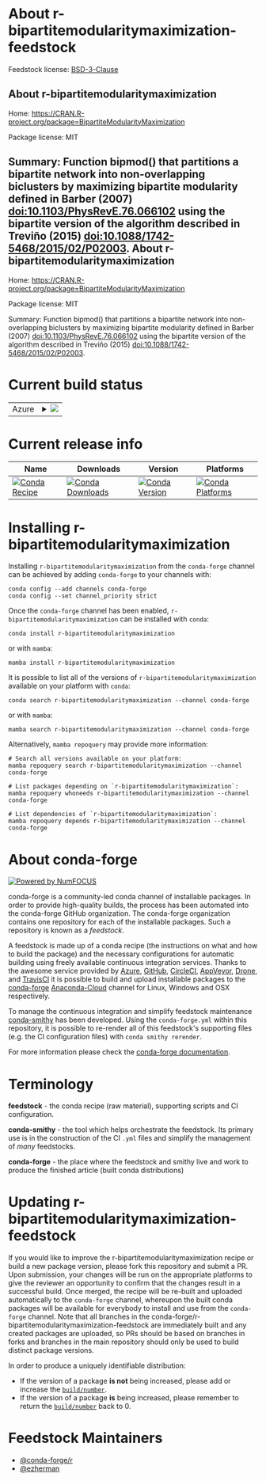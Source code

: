 About r-bipartitemodularitymaximization-feedstock
=================================================

Feedstock license: [BSD-3-Clause](https://github.com/conda-forge/r-bipartitemodularitymaximization-feedstock/blob/main/LICENSE.txt)

About r-bipartitemodularitymaximization
---------------------------------------

Home: https://CRAN.R-project.org/package=BipartiteModularityMaximization

Package license: MIT

Summary: Function bipmod() that partitions a bipartite network into non-overlapping biclusters by maximizing bipartite modularity defined in Barber (2007) <doi:10.1103/PhysRevE.76.066102> using the bipartite version of the algorithm described in Treviño (2015) <doi:10.1088/1742-5468/2015/02/P02003>.
About r-bipartitemodularitymaximization
---------------------------------------

Home: https://CRAN.R-project.org/package=BipartiteModularityMaximization

Package license: MIT

Summary: Function bipmod() that partitions a bipartite network into non-overlapping biclusters by maximizing bipartite modularity defined in Barber (2007) <doi:10.1103/PhysRevE.76.066102> using the bipartite version of the algorithm described in Treviño (2015) <doi:10.1088/1742-5468/2015/02/P02003>.

Current build status
====================


<table>
    
  <tr>
    <td>Azure</td>
    <td>
      <details>
        <summary>
          <a href="https://dev.azure.com/conda-forge/feedstock-builds/_build/latest?definitionId=19157&branchName=main">
            <img src="https://dev.azure.com/conda-forge/feedstock-builds/_apis/build/status/r-bipartitemodularitymaximization-feedstock?branchName=main">
          </a>
        </summary>
        <table>
          <thead><tr><th>Variant</th><th>Status</th></tr></thead>
          <tbody><tr>
              <td>linux_64_r_base4.2</td>
              <td>
                <a href="https://dev.azure.com/conda-forge/feedstock-builds/_build/latest?definitionId=19157&branchName=main">
                  <img src="https://dev.azure.com/conda-forge/feedstock-builds/_apis/build/status/r-bipartitemodularitymaximization-feedstock?branchName=main&jobName=linux&configuration=linux%20linux_64_r_base4.2" alt="variant">
                </a>
              </td>
            </tr><tr>
              <td>linux_64_r_base4.3</td>
              <td>
                <a href="https://dev.azure.com/conda-forge/feedstock-builds/_build/latest?definitionId=19157&branchName=main">
                  <img src="https://dev.azure.com/conda-forge/feedstock-builds/_apis/build/status/r-bipartitemodularitymaximization-feedstock?branchName=main&jobName=linux&configuration=linux%20linux_64_r_base4.3" alt="variant">
                </a>
              </td>
            </tr><tr>
              <td>osx_64_r_base4.2</td>
              <td>
                <a href="https://dev.azure.com/conda-forge/feedstock-builds/_build/latest?definitionId=19157&branchName=main">
                  <img src="https://dev.azure.com/conda-forge/feedstock-builds/_apis/build/status/r-bipartitemodularitymaximization-feedstock?branchName=main&jobName=osx&configuration=osx%20osx_64_r_base4.2" alt="variant">
                </a>
              </td>
            </tr><tr>
              <td>osx_64_r_base4.3</td>
              <td>
                <a href="https://dev.azure.com/conda-forge/feedstock-builds/_build/latest?definitionId=19157&branchName=main">
                  <img src="https://dev.azure.com/conda-forge/feedstock-builds/_apis/build/status/r-bipartitemodularitymaximization-feedstock?branchName=main&jobName=osx&configuration=osx%20osx_64_r_base4.3" alt="variant">
                </a>
              </td>
            </tr><tr>
              <td>win_64</td>
              <td>
                <a href="https://dev.azure.com/conda-forge/feedstock-builds/_build/latest?definitionId=19157&branchName=main">
                  <img src="https://dev.azure.com/conda-forge/feedstock-builds/_apis/build/status/r-bipartitemodularitymaximization-feedstock?branchName=main&jobName=win&configuration=win%20win_64_" alt="variant">
                </a>
              </td>
            </tr>
          </tbody>
        </table>
      </details>
    </td>
  </tr>
</table>

Current release info
====================

| Name | Downloads | Version | Platforms |
| --- | --- | --- | --- |
| [![Conda Recipe](https://img.shields.io/badge/recipe-r--bipartitemodularitymaximization-green.svg)](https://anaconda.org/conda-forge/r-bipartitemodularitymaximization) | [![Conda Downloads](https://img.shields.io/conda/dn/conda-forge/r-bipartitemodularitymaximization.svg)](https://anaconda.org/conda-forge/r-bipartitemodularitymaximization) | [![Conda Version](https://img.shields.io/conda/vn/conda-forge/r-bipartitemodularitymaximization.svg)](https://anaconda.org/conda-forge/r-bipartitemodularitymaximization) | [![Conda Platforms](https://img.shields.io/conda/pn/conda-forge/r-bipartitemodularitymaximization.svg)](https://anaconda.org/conda-forge/r-bipartitemodularitymaximization) |

Installing r-bipartitemodularitymaximization
============================================

Installing `r-bipartitemodularitymaximization` from the `conda-forge` channel can be achieved by adding `conda-forge` to your channels with:

```
conda config --add channels conda-forge
conda config --set channel_priority strict
```

Once the `conda-forge` channel has been enabled, `r-bipartitemodularitymaximization` can be installed with `conda`:

```
conda install r-bipartitemodularitymaximization
```

or with `mamba`:

```
mamba install r-bipartitemodularitymaximization
```

It is possible to list all of the versions of `r-bipartitemodularitymaximization` available on your platform with `conda`:

```
conda search r-bipartitemodularitymaximization --channel conda-forge
```

or with `mamba`:

```
mamba search r-bipartitemodularitymaximization --channel conda-forge
```

Alternatively, `mamba repoquery` may provide more information:

```
# Search all versions available on your platform:
mamba repoquery search r-bipartitemodularitymaximization --channel conda-forge

# List packages depending on `r-bipartitemodularitymaximization`:
mamba repoquery whoneeds r-bipartitemodularitymaximization --channel conda-forge

# List dependencies of `r-bipartitemodularitymaximization`:
mamba repoquery depends r-bipartitemodularitymaximization --channel conda-forge
```


About conda-forge
=================

[![Powered by
NumFOCUS](https://img.shields.io/badge/powered%20by-NumFOCUS-orange.svg?style=flat&colorA=E1523D&colorB=007D8A)](https://numfocus.org)

conda-forge is a community-led conda channel of installable packages.
In order to provide high-quality builds, the process has been automated into the
conda-forge GitHub organization. The conda-forge organization contains one repository
for each of the installable packages. Such a repository is known as a *feedstock*.

A feedstock is made up of a conda recipe (the instructions on what and how to build
the package) and the necessary configurations for automatic building using freely
available continuous integration services. Thanks to the awesome service provided by
[Azure](https://azure.microsoft.com/en-us/services/devops/), [GitHub](https://github.com/),
[CircleCI](https://circleci.com/), [AppVeyor](https://www.appveyor.com/),
[Drone](https://cloud.drone.io/welcome), and [TravisCI](https://travis-ci.com/)
it is possible to build and upload installable packages to the
[conda-forge](https://anaconda.org/conda-forge) [Anaconda-Cloud](https://anaconda.org/)
channel for Linux, Windows and OSX respectively.

To manage the continuous integration and simplify feedstock maintenance
[conda-smithy](https://github.com/conda-forge/conda-smithy) has been developed.
Using the ``conda-forge.yml`` within this repository, it is possible to re-render all of
this feedstock's supporting files (e.g. the CI configuration files) with ``conda smithy rerender``.

For more information please check the [conda-forge documentation](https://conda-forge.org/docs/).

Terminology
===========

**feedstock** - the conda recipe (raw material), supporting scripts and CI configuration.

**conda-smithy** - the tool which helps orchestrate the feedstock.
                   Its primary use is in the construction of the CI ``.yml`` files
                   and simplify the management of *many* feedstocks.

**conda-forge** - the place where the feedstock and smithy live and work to
                  produce the finished article (built conda distributions)


Updating r-bipartitemodularitymaximization-feedstock
====================================================

If you would like to improve the r-bipartitemodularitymaximization recipe or build a new
package version, please fork this repository and submit a PR. Upon submission,
your changes will be run on the appropriate platforms to give the reviewer an
opportunity to confirm that the changes result in a successful build. Once
merged, the recipe will be re-built and uploaded automatically to the
`conda-forge` channel, whereupon the built conda packages will be available for
everybody to install and use from the `conda-forge` channel.
Note that all branches in the conda-forge/r-bipartitemodularitymaximization-feedstock are
immediately built and any created packages are uploaded, so PRs should be based
on branches in forks and branches in the main repository should only be used to
build distinct package versions.

In order to produce a uniquely identifiable distribution:
 * If the version of a package **is not** being increased, please add or increase
   the [``build/number``](https://docs.conda.io/projects/conda-build/en/latest/resources/define-metadata.html#build-number-and-string).
 * If the version of a package **is** being increased, please remember to return
   the [``build/number``](https://docs.conda.io/projects/conda-build/en/latest/resources/define-metadata.html#build-number-and-string)
   back to 0.

Feedstock Maintainers
=====================

* [@conda-forge/r](https://github.com/conda-forge/r/)
* [@ezherman](https://github.com/ezherman/)

